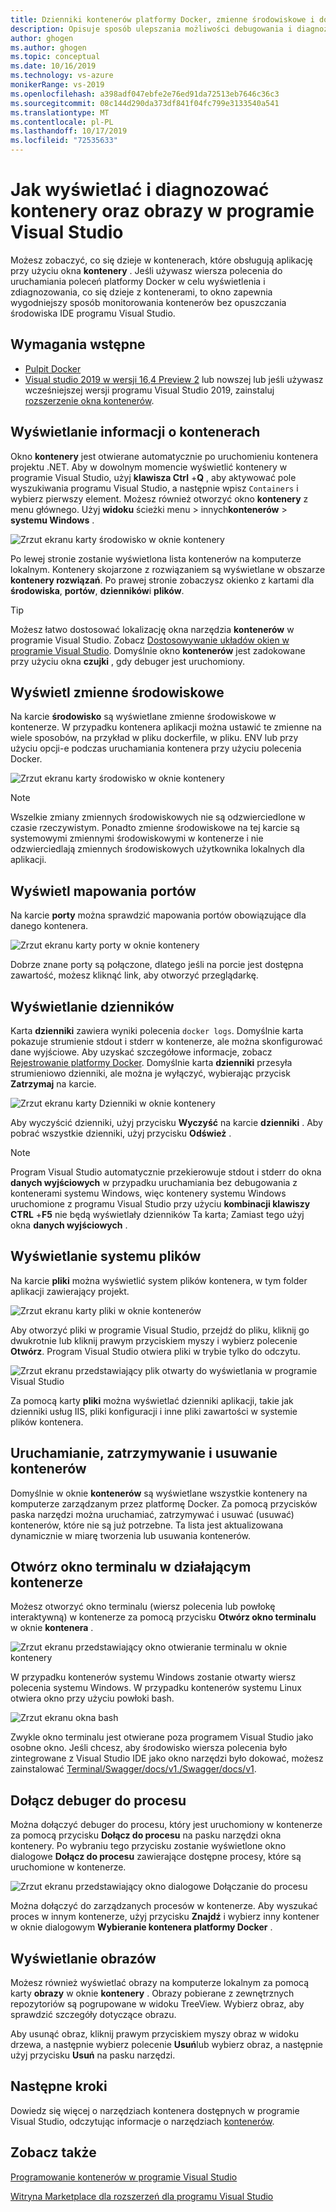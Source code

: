 ```yaml
---
title: Dzienniki kontenerów platformy Docker, zmienne środowiskowe i dostęp do systemu plików
description: Opisuje sposób ulepszania możliwości debugowania i diagnozowania aplikacji opartych na kontenerach w programie Visual Studio przy użyciu okna narzędzi, aby zobaczyć, co się dzieje w kontenerach, które obsługują aplikację.
author: ghogen
ms.author: ghogen
ms.topic: conceptual
ms.date: 10/16/2019
ms.technology: vs-azure
monikerRange: vs-2019
ms.openlocfilehash: a398adf047ebfe2e76ed91da72513eb7646c36c3
ms.sourcegitcommit: 08c144d290da373df841f04fc799e3133540a541
ms.translationtype: MT
ms.contentlocale: pl-PL
ms.lasthandoff: 10/17/2019
ms.locfileid: "72535633"
---
```

# <a name="how-to-view-and-diagnose-containers-and-images-in-visual-studio"></a>Jak wyświetlać i diagnozować kontenery oraz obrazy w programie Visual Studio

Możesz zobaczyć, co się dzieje w kontenerach, które obsługują aplikację przy użyciu okna **kontenery** . Jeśli używasz wiersza polecenia do uruchamiania poleceń platformy Docker w celu wyświetlenia i zdiagnozowania, co się dzieje z kontenerami, to okno zapewnia wygodniejszy sposób monitorowania kontenerów bez opuszczania środowiska IDE programu Visual Studio.

## <a name="prerequisites"></a>Wymagania wstępne

- [Pulpit Docker](https://hub.docker.com/editions/community/docker-ce-desktop-windows)
- [Visual studio 2019 w wersji 16,4 Preview 2](https://visualstudio.microsoft.com/downloads) lub nowszej lub jeśli używasz wcześniejszej wersji programu Visual Studio 2019, zainstaluj [rozszerzenie okna kontenerów](https://aka.ms/vscontainerspreview).

## <a name="view-information-about-your-containers"></a>Wyświetlanie informacji o kontenerach

Okno **kontenery** jest otwierane automatycznie po uruchomieniu kontenera projektu .NET. Aby w dowolnym momencie wyświetlić kontenery w programie Visual Studio, użyj **klawisza Ctrl** +**Q** , aby aktywować pole wyszukiwania programu Visual Studio, a następnie wpisz `Containers` i wybierz pierwszy element. Możesz również otworzyć okno **kontenery** z menu głównego. Użyj **widoku** ścieżki menu  >  innych**kontenerów** > **systemu Windows** .  

![Zrzut ekranu karty środowisko w oknie kontenery](media/view-and-diagnose-containers/container-window.png)

Po lewej stronie zostanie wyświetlona lista kontenerów na komputerze lokalnym. Kontenery skojarzone z rozwiązaniem są wyświetlane w obszarze **kontenery rozwiązań**. Po prawej stronie zobaczysz okienko z kartami dla **środowiska**, **portów**, **dzienników**i **plików**.

> [!TIP]
> Możesz łatwo dostosować lokalizację okna narzędzia **kontenerów** w programie Visual Studio. Zobacz [Dostosowywanie układów okien w programie Visual Studio](/visualstudio/ide/customizing-window-layouts-in-visual-studio). Domyślnie okno **kontenerów** jest zadokowane przy użyciu okna **czujki** , gdy debuger jest uruchomiony.

## <a name="view-environment-variables"></a>Wyświetl zmienne środowiskowe

Na karcie **środowisko** są wyświetlane zmienne środowiskowe w kontenerze. W przypadku kontenera aplikacji można ustawić te zmienne na wiele sposobów, na przykład w pliku dockerfile, w pliku. ENV lub przy użyciu opcji-e podczas uruchamiania kontenera przy użyciu polecenia Docker.

![Zrzut ekranu karty środowisko w oknie kontenery](media/view-and-diagnose-containers/containers-environment-vars.png)

> [!NOTE]
> Wszelkie zmiany zmiennych środowiskowych nie są odzwierciedlone w czasie rzeczywistym. Ponadto zmienne środowiskowe na tej karcie są systemowymi zmiennymi środowiskowymi w kontenerze i nie odzwierciedlają zmiennych środowiskowych użytkownika lokalnych dla aplikacji.

## <a name="view-port-mappings"></a>Wyświetl mapowania portów

Na karcie **porty** można sprawdzić mapowania portów obowiązujące dla danego kontenera.

![Zrzut ekranu karty porty w oknie kontenery](media/view-and-diagnose-containers/containers-ports.png)

Dobrze znane porty są połączone, dlatego jeśli na porcie jest dostępna zawartość, możesz kliknąć link, aby otworzyć przeglądarkę.

## <a name="view-logs"></a>Wyświetlanie dzienników

Karta **dzienniki** zawiera wyniki polecenia `docker logs`. Domyślnie karta pokazuje strumienie stdout i stderr w kontenerze, ale można skonfigurować dane wyjściowe. Aby uzyskać szczegółowe informacje, zobacz [Rejestrowanie platformy Docker](https://docs.docker.com/config/containers/logging/).  Domyślnie karta **dzienniki** przesyła strumieniowo dzienniki, ale można je wyłączyć, wybierając przycisk **Zatrzymaj** na karcie.

![Zrzut ekranu karty Dzienniki w oknie kontenery](media/view-and-diagnose-containers/containers-logs.png)

Aby wyczyścić dzienniki, użyj przycisku **Wyczyść** na karcie **dzienniki** .  Aby pobrać wszystkie dzienniki, użyj przycisku **Odśwież** .

> [!NOTE]
> Program Visual Studio automatycznie przekierowuje stdout i stderr do okna **danych wyjściowych** w przypadku uruchamiania bez debugowania z kontenerami systemu Windows, więc kontenery systemu Windows uruchomione z programu Visual Studio przy użyciu **kombinacji klawiszy CTRL** +**F5** nie będą wyświetlały dzienników Ta karta; Zamiast tego użyj okna **danych wyjściowych** .

## <a name="view-the-filesystem"></a>Wyświetlanie systemu plików

Na karcie **pliki** można wyświetlić system plików kontenera, w tym folder aplikacji zawierający projekt.

![Zrzut ekranu karty pliki w oknie kontenerów](media/view-and-diagnose-containers/container-filesystem.png)

Aby otworzyć pliki w programie Visual Studio, przejdź do pliku, kliknij go dwukrotnie lub kliknij prawym przyciskiem myszy i wybierz polecenie **Otwórz**. Program Visual Studio otwiera pliki w trybie tylko do odczytu.

![Zrzut ekranu przedstawiający plik otwarty do wyświetlania w programie Visual Studio](media/view-and-diagnose-containers/container-file-open.png)

Za pomocą karty **pliki** można wyświetlać dzienniki aplikacji, takie jak dzienniki usług IIS, pliki konfiguracji i inne pliki zawartości w systemie plików kontenera.

## <a name="start-stop-and-remove-containers"></a>Uruchamianie, zatrzymywanie i usuwanie kontenerów

Domyślnie w oknie **kontenerów** są wyświetlane wszystkie kontenery na komputerze zarządzanym przez platformę Docker. Za pomocą przycisków paska narzędzi można uruchamiać, zatrzymywać i usuwać (usuwać) kontenerów, które nie są już potrzebne.  Ta lista jest aktualizowana dynamicznie w miarę tworzenia lub usuwania kontenerów.

## <a name="open-a-terminal-window-in-a-running-container"></a>Otwórz okno terminalu w działającym kontenerze

Możesz otworzyć okno terminalu (wiersz polecenia lub powłokę interaktywną) w kontenerze za pomocą przycisku **Otwórz okno terminalu** w oknie **kontenera** .

![Zrzut ekranu przedstawiający okno otwieranie terminalu w oknie kontenery](media/view-and-diagnose-containers/containers-open-terminal-window.png)

W przypadku kontenerów systemu Windows zostanie otwarty wiersz polecenia systemu Windows. W przypadku kontenerów systemu Linux otwiera okno przy użyciu powłoki bash.

![Zrzut ekranu okna bash](media/view-and-diagnose-containers/container-bash-window.png)

Zwykle okno terminalu jest otwierane poza programem Visual Studio jako osobne okno. Jeśli chcesz, aby środowisko wiersza polecenia było zintegrowane z Visual Studio IDE jako okno narzędzi było dokować, możesz zainstalować [Terminal/Swagger/docs/v1./Swagger/docs/v1](https://marketplace.visualstudio.com/items?itemName=DanielGriffen.WhackWhackTerminal).

## <a name="attach-the-debugger-to-a-process"></a>Dołącz debuger do procesu

Można dołączyć debuger do procesu, który jest uruchomiony w kontenerze za pomocą przycisku **Dołącz do procesu** na pasku narzędzi okna kontenery. Po wybraniu tego przycisku zostanie wyświetlone okno dialogowe **Dołącz do procesu** zawierające dostępne procesy, które są uruchomione w kontenerze.  

![Zrzut ekranu przedstawiający okno dialogowe Dołączanie do procesu](media/view-and-diagnose-containers/containers-attach-to-process.jpg)

Można dołączyć do zarządzanych procesów w kontenerze. Aby wyszukać proces w innym kontenerze, użyj przycisku **Znajdź** i wybierz inny kontener w oknie dialogowym **Wybieranie kontenera platformy Docker** .

## <a name="viewing-images"></a>Wyświetlanie obrazów

Możesz również wyświetlać obrazy na komputerze lokalnym za pomocą karty **obrazy** w oknie **kontenery** . Obrazy pobierane z zewnętrznych repozytoriów są pogrupowane w widoku TreeView. Wybierz obraz, aby sprawdzić szczegóły dotyczące obrazu.

Aby usunąć obraz, kliknij prawym przyciskiem myszy obraz w widoku drzewa, a następnie wybierz polecenie **Usuń**lub wybierz obraz, a następnie użyj przycisku **Usuń** na pasku narzędzi.

## <a name="next-steps"></a>Następne kroki

Dowiedz się więcej o narzędziach kontenera dostępnych w programie Visual Studio, odczytując informacje o narzędziach [kontenerów](overview.md).

## <a name="see-also"></a>Zobacz także

[Programowanie kontenerów w programie Visual Studio](/visualstudio/containers)

[Witryna Marketplace dla rozszerzeń dla programu Visual Studio](https://marketplace.visualstudio.com/)
